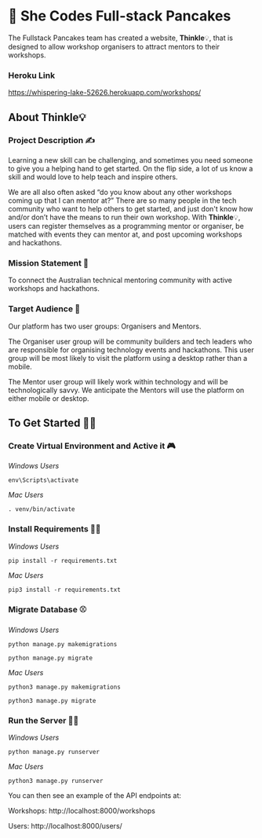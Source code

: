 # 🥞 She Codes Full-stack Pancakes 

The Fullstack Pancakes team has created a website, **Thinkle**💡, that is designed to allow workshop organisers to attract mentors to their workshops.
### Heroku Link
https://whispering-lake-52626.herokuapp.com/workshops/

## About Thinkle💡

### Project Description ✍
Learning a new skill can be challenging, and sometimes you need someone to give you a
helping hand to get started. On the flip side, a lot of us know a skill and would love to help
teach and inspire others.

We are all also often asked “do you know about any other workshops coming up that I can mentor at?” There are so many people in the tech
community who want to help others to get started, and just don't know how and/or don’t have the means to run their own workshop. 
With **Thinkle**💡, users can register themselves as a programming mentor or organiser, be matched with events they can mentor at, and post upcoming workshops and hackathons.

### Mission Statement 🦾
To connect the Australian technical mentoring community with active workshops and hackathons.

### Target Audience 🎯
Our platform has two user groups: Organisers and Mentors. 

The Organiser user group will be community builders and tech leaders who are responsible for organising technology events and hackathons. This user group will be most likely to visit the platform using a desktop rather than a mobile. 

The Mentor user group will likely work within technology and will be technologically savvy. We anticipate the Mentors will use the platform on either mobile or desktop. 

## To Get Started 🐱‍🏍
### Create Virtual Environment and Active it 🎮
*Windows Users*

`env\Scripts\activate`

*Mac Users*

`. venv/bin/activate`
### Install Requirements 👩‍💻
*Windows Users*

`pip install -r requirements.txt`

*Mac Users*

`pip3 install -r requirements.txt`
### Migrate Database ⚾
*Windows Users*

`python manage.py makemigrations`

`python manage.py migrate`

*Mac Users*

`python3 manage.py makemigrations`

`python3 manage.py migrate`
### Run the Server 🏃‍♀️
*Windows Users*

`python manage.py runserver`

*Mac Users*

`python3 manage.py runserver`

You can then see an example of the API endpoints at:

Workshops: http://localhost:8000/workshops

Users: http://localhost:8000/users/

